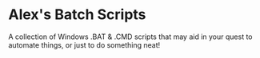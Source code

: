 # Alex's Batch Scripts
A collection of Windows .BAT &amp; .CMD scripts that may aid in your quest to automate things, or just to do something neat!


